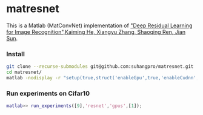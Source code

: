 # matresnet
This is a Matlab (MatConvNet) implementation of ["Deep Residual Learning for Image Recognition",Kaiming He, Xiangyu Zhang, Shaoqing Ren, Jian Sun](http://arxiv.org/abs/1512.03385). 

### Install
```sh
git clone --recurse-submodules git@github.com:suhangpro/matresnet.git
cd matresnet/
matlab -nodisplay -r "setup(true,struct('enableGpu',true,'enableCudnn',true));exit;"
```

### Run experiments on Cifar10
```matlab
matlab>> run_experiments([9],'resnet','gpus',[1]);
```
